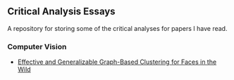 ## Critical Analysis Essays

A repository for storing some of the critical analyses for papers I have read. 

### Computer Vision

- [Effective and Generalizable Graph-Based Clustering for Faces in the Wild](Effective-and-Generalizable-Graph-Based-Clustering-for-Faces-in-the-Wild.pdf)